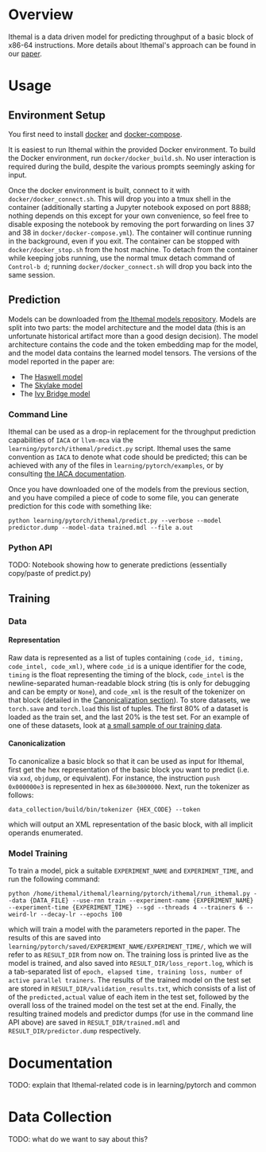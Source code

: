
# Overview

Ithemal is a data driven model for predicting throughput of a basic block of x86-64 instructions.
More details about Ithemal's approach can be found in our [paper](https://arxiv.org/abs/1808.07412).

# Usage

## Environment Setup

You first need to install [docker](https://github.com/docker/docker-install) and [docker-compose](https://docs.docker.com/compose/install/).

It is easiest to run Ithemal within the provided Docker environment.
To build the Docker environment, run `docker/docker_build.sh`.
No user interaction is required during the build, despite the various prompts seemingly asking for input.

Once the docker environment is built, connect to it with `docker/docker_connect.sh`.
This will drop you into a tmux shell in the container (additionally starting a Jupyter notebook exposed on port 8888; nothing depends on this except for your own convenience, so feel free to disable exposing the notebook by removing the port forwarding on lines 37 and 38 in `docker/docker-compose.yml`).
The container will continue running in the background, even if you exit.
The container can be stopped with `docker/docker_stop.sh` from the host machine.
To detach from the container while keeping jobs running, use the normal tmux detach command of `Control-b d`; running `docker/docker_connect.sh` will drop you back into the same session.

## Prediction

Models can be downloaded from [the Ithemal models repository](https://www.github.com/psg-mit/Ithemal-models).
Models are split into two parts: the model architecture and the model data (this is an unfortunate historical artifact more than a good design decision).
The model architecture contains the code and the token embedding map for the model, and the model data contains the learned model tensors.
The versions of the model reported in the paper are:
- The [Haswell model](https://github.com/psg-mit/Ithemal-models/blob/master/paper/haswell/)
- The [Skylake model](https://github.com/psg-mit/Ithemal-models/blob/master/paper/skylake/)
- The [Ivy Bridge model](https://github.com/psg-mit/Ithemal-models/blob/master/paper/ivybridge/)

### Command Line

Ithemal can be used as a drop-in replacement for the throughput prediction capabilities of `IACA` or `llvm-mca` via the `learning/pytorch/ithemal/predict.py` script.
Ithemal uses the same convention as `IACA` to denote what code should be predicted; this can be achieved with any of the files in `learning/pytorch/examples`, or by consulting [the IACA documentation](https://software.intel.com/en-us/articles/intel-architecture-code-analyzer).

Once you have downloaded one of the models from the previous section, and you have compiled a piece of code to some file, you can generate prediction for this code with something like:
```
python learning/pytorch/ithemal/predict.py --verbose --model predictor.dump --model-data trained.mdl --file a.out
```

### Python API

TODO: Notebook showing how to generate predictions (essentially copy/paste of predict.py)

## Training

### Data

#### Representation

Raw data is represented as a list of tuples containing `(code_id, timing, code_intel, code_xml)`, where `code_id` is a unique identifier for the code, `timing` is the float representing the timing of the block, `code_intel` is the newline-separated human-readable block string (tis is only for debugging and can be empty or `None`), and `code_xml` is the result of the tokenizer on that block (detailed in the [Canonicalization section](#canonicalization)).
To store datasets, we `torch.save` and `torch.load` this list of tuples.
The first 80% of a dataset is loaded as the train set, and the last 20% is the test set.
For an example of one of these datasets, look at [a small sample of our training data](https://github.com/psg-mit/Ithemal-models/blob/master/paper/data/haswell_sample1000.data).

#### Canonicalization

To canonicalize a basic block so that it can be used as input for Ithemal, first get the hex representation of the basic block you want to predict (i.e. via `xxd`, `objdump`, or equivalent).
For instance, the instruction `push   0x000000e3` is represented in hex as `68e3000000`.
Next, run the tokenizer as follows:
```
data_collection/build/bin/tokenizer {HEX_CODE} --token
```
which will output an XML representation of the basic block, with all implicit operands enumerated.

### Model Training

To train a model, pick a suitable `EXPERIMENT_NAME` and `EXPERIMENT_TIME`, and run the following command:
```
python /home/ithemal/ithemal/learning/pytorch/ithemal/run_ithemal.py --data {DATA_FILE} --use-rnn train --experiment-name {EXPERIMENT_NAME} --experiment-time {EXPERIMENT_TIME} --sgd --threads 4 --trainers 6 --weird-lr --decay-lr --epochs 100
```
which will train a model with the parameters reported in the paper.
The results of this are saved into `learning/pytorch/saved/EXPERIMENT_NAME/EXPERIMENT_TIME/`, which we will refer to as `RESULT_DIR` from now on.
The training loss is printed live as the model is trained, and also saved into `RESULT_DIR/loss_report.log`, which is a tab-separated list of `epoch, elapsed time, training loss, number of active parallel trainers`.
The results of the trained model on the test set are stored in `RESULT_DIR/validation_results.txt`, which consists of a list of of the `predicted,actual` value of each item in the test set, followed by the overall loss of the trained model on the test set at the end.
Finally, the resulting trained models and predictor dumps (for use in the command line API above) are saved in `RESULT_DIR/trained.mdl` and `RESULT_DIR/predictor.dump` respectively.

# Documentation

TODO: explain that Ithemal-related code is in learning/pytorch and common

# Data Collection

TODO: what do we want to say about this?
